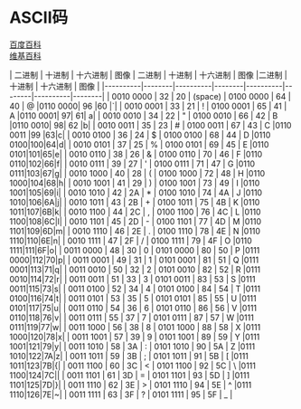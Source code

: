 # ASCII码
[百度百科](https://baike.baidu.com/item/ASCII)<br>
[维基百科](https://zh.wikipedia.org/wiki/ASCII)<br>

|  二进制  |  十进制 | 十六进制  |  图像 |  二进制  |  十进制 | 十六进制  |  图像  |二进制  |  十进制 | 十六进制  |  图像  |
|----------|--------|----------|--------|----------|--------|----------|--------|
| 0010 0000   |  32 | 20  |  (space) | 0100 0000   |  64  | 40  | @  |0110 0000| 96 |60 |`|
|  0010 0001  | 33  |  21 |  ! | 0100 0001 | 65 | 41 | A |0110 0001|	97|	61|	a|
| 0010 0010   | 34  | 22  |  " | 0100 0010	 | 66 | 42 | B |0110 0010| 98| 62 |b|
|  0010 0011  |  35 | 23  | #  | 0100 0011	  |  67 |  43 | C  |0110 0011 |99 |63|c|
|  0010 0100	  | 36	  | 24  | $  | 0100 0100  | 68  |  44 |  D |0110 0100|100|64|d|
|  0010 0101  | 37  | 25  |  % | 0100 0101  | 69  |  45 |  E |0110 0101|101|65|e|
|  0010 0110  | 38  | 26  |  & | 0100 0110  |  70 |  46 | F  |0110 0110|102|66|f|
|  0010 0111  |  39 |  27 | '  |  0100 0111 | 71  |  47 | G  |0110 0111|103|67|g|
| 0010 1000   |  40 | 28  |  ( | 0100 1000  | 72  | 48 |  H |0110 1000|104|68|h|
|  0010 1001 |  41 |  29 | ) | 0100 1001  | 73  | 49  | I  |0110 1001|105|69|i|
| 0010 1010  | 42  |  2A | *  | 0100 1010  | 74  |  4A |  J |0110 1010|106|6A|j|
|  0010 1011 | 43  | 2B  | +  | 0100 1011  | 75  | 4B  | K  |0110 1011|107|6B|k|
|  0010 1100 |  44 | 2C  | ,  | 0100 1100  | 76  | 4C  |  L |0110 1100|108|6C|l|
| 0010 1101  |  45 | 2D  |  - |  0100 1101	 |  77 |  4D | M  |0110 1101|109|6D|m|
| 0010 1110  | 46  |  2E | .  | 0100 1110  | 78  |  4E | N  |0110 1110|110|6E|n|
|  0010 1111 |  47 |  2F | /  | 0100 1111  | 79  |  4F |  O |0110 1111|111|6F|o|
|  0011 0000 | 48  |  30 |  0 | 0101 0000  |  80 | 50  | P  |0111 0000|112|70|p|
| 0011 0001  |  49 | 31  | 1  | 0101 0001  |  81 | 51  |  Q |0111 0001|113|71|q|
|  0011 0010 | 50  | 32  | 2  | 0101 0010  | 82  | 52  | R  |0111 0010|114|72|r|
| 0011 0011  | 51  |  33 | 3  |  0101 0011 | 83  |  53 |  S |0111 0011|115|73|s|
| 0011 0100  | 52  |  34 | 4  | 0101 0100  | 84  |  54 |  T |0111 0100|116|74|t|
|  0011 0101 | 53 |  35 | 5  |  0101 0101 | 85  | 55  | U  |0111 0101|117|75|u|
|  0011 0110 | 54  | 36  | 6  |  0101 0110 | 86  | 56  | V |0111 0110|118|76|v|
| 0011 0111  | 55 |  37 |  7 |  0101 0111 |  87	 | 57  |  W |0111 0111|119|77|w|
| 0011 1000  | 56  | 38  | 8  | 0101 1000  |  88	 | 58  |  X |0111 1000|120|78|x|
| 0011 1001  |  57 |  39 | 9  | 0101 1001	  |  89 |  59 | Y  |0111 1001|121|79|y|
|  0011 1010 | 58  |  3A | :  | 0101 1010  |  90 |  5A |  Z |0111 1010|122|7A|z|
| 0011 1011  |  59 | 3B  |  ; |  0101 1011 | 91  | 5B  |  [ |0111 1011|123|7B|{|
| 0011 1100  | 60  | 3C  |  < |  0101 1100	 | 92  |  5C | \  |0111 1100|124|7C|\|
| 0011 1101  | 61  | 3D  |  = | 0101 1101  | 93  | 5D  |  ] |0111 1101|125|7D|}|
| 0011 1110  |  62 | 3E  |  > | 0101 1110  | 94  | 5E  | ^  |0111 1110|126|7E|~|
| 0011 1111  |  63 | 3F  |  ? |  0101 1111 | 95  | 5F  |  _ |
